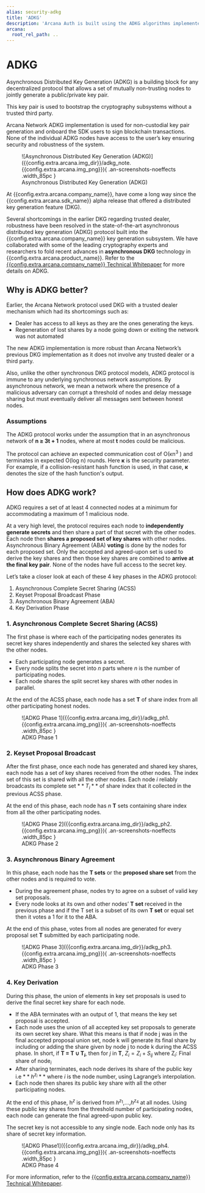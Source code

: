 ```yaml
---
alias: security-adkg
title: 'ADKG'
description: 'Arcana Auth is built using the ADKG algorithms implemented by Arcana and trusted third-party validator nodes. Learn more.'
arcana:
  root_rel_path: ..
---
```


# ADKG

Asynchronous Distributed Key Generation (ADKG) is a building block for any decentralized protocol that allows a set of mutually non-trusting nodes to jointly generate a public/private key pair.

This key pair is used to bootstrap the cryptography subsystems without a trusted third party.

Arcana Network ADKG implementation is used for non-custodial key pair generation and onboard the SDK users to sign blockchain transactions. None of the individual ADKG nodes have access to the user’s key  ensuring security and robustness of the system.

<figure markdown="span">
  ![Asynchronous Distributed Key Generation (ADKG)]({{config.extra.arcana.img_dir}}/adkg_note.{{config.extra.arcana.img_png}}){ .an-screenshots-noeffects .width_85pc }
  <figcaption>Asynchronous Distributed Key Generation (ADKG)</figcaption>
</figure>


At {{config.extra.arcana.company_name}}, have come a long way since the {{config.extra.arcana.sdk_name}} alpha release that offered a distributed key generation feature (DKG). 

Several shortcomings in the earlier DKG regarding trusted dealer, robustness have been resolved in the state-of-the-art asynchronous distributed key generation (ADKG) protocol built into the {{config.extra.arcana.company_name}} key generation subsystem. We have collaborated with some of the leading cryptography experts and researchers to fold recent advances in **asynchronous DKG** technology in {{config.extra.arcana.product_name}}. Refer to the [{{config.extra.arcana.company_name}} Technical Whitepaper](https://www.notion.so/Arcana-Technical-Docs-a1d7fd0d2970452586c693e4fee14d08) for more details on ADKG.

## Why is ADKG better?

Earlier, the Arcana Network protocol used DKG with a trusted dealer mechanism which had its shortcomings such as:

- Dealer has access to all keys as they are the ones generating the keys.
- Regeneration of lost shares by a node going down or exiting the network was not automated

The new ADKG implementation is more robust than Arcana Network’s previous DKG implementation as it does not involve any trusted dealer or a third party.

Also, unlike the other synchronous DKG protocol models, ADKG protocol is immune to any underlying synchronous network assumptions. By asynchronous network, we mean a network where the presence of a malicious adversary can corrupt a threshold of nodes and delay message sharing but must eventually deliver all messages sent between honest nodes.

### Assumptions

The ADKG protocol works under the assumption that in an asynchronous network of **n ≥ 3t + 1** nodes, where at most **t** nodes could be malicious.

The protocol can achieve an expected communication cost of O(κn$^3$ ) and terminates in expected O(log n) rounds. Here **κ** is the security parameter. For example, if a collision-resistant hash function is used, in that case, **κ** denotes the size of the hash function's output.

## How does ADKG work?

ADKG requires a set of at least 4 connected nodes at a minimum for accommodating a maximum of 1 malicious node.

At a very high level, the protocol requires each node to **independently generate secrets** and then share a part of that secret with the other nodes. Each node then **shares a proposed set of key shares** with other nodes. Asynchronous Binary Agreement (ABA) **voting** is done by the nodes for each proposed set. Only the accepted and agreed-upon set is used to derive the key shares and then those key shares are combined to **arrive at the final key pair**. None of the nodes have full access to the secret key.

Let’s take a closer look at each of these 4 key phases in the ADKG protocol:

1. Asynchronous Complete Secret Sharing (ACSS)
2. Keyset Proposal Broadcast Phase
3. Asynchronous Binary Agreement (ABA)
4. Key Derivation Phase

### 1. Asynchronous Complete Secret Sharing (ACSS)

The first phase is where each of the participating nodes generates its secret key shares independently and shares the selected key shares with the other nodes.

- Each participating node generates a secret.
- Every node splits the secret into *n* parts where *n* is the number of participating nodes.
- Each node shares the split secret key shares with other nodes in parallel.

At the end of the ACSS phase, each node has a set **T** of share index from all other participating honest nodes.

<figure markdown="span">
  ![ADKG Phase 1]({{config.extra.arcana.img_dir}}/adkg_ph1.{{config.extra.arcana.img_png}}){ .an-screenshots-noeffects .width_85pc }
  <figcaption>ADKG Phase 1</figcaption>
</figure>

### 2. Keyset Proposal Broadcast

After the first phase, once each node has generated and shared key shares, each node has a set of key shares received from the other nodes. The index set of this set is shared with all the other nodes. Each node $i$ reliably broadcasts its complete set $**T_i**$ of share index that it collected in the previous ACSS phase.

At the end of this phase, each node has *n* **T** sets containing share index from all the other participating nodes.

<figure markdown="span">
  ![ADKG Phase 2]({{config.extra.arcana.img_dir}}/adkg_ph2.{{config.extra.arcana.img_png}}){ .an-screenshots-noeffects .width_85pc }
  <figcaption>ADKG Phase 2</figcaption>
</figure>

### 3. Asynchronous Binary Agreement

In this phase, each node has the **T sets** or the **proposed share set** from the other nodes and is required to vote.

- During the agreement phase, nodes try to agree on a subset of valid key set proposals.
- Every node looks at its own and other nodes’ **T set** received in the previous phase and if the T set is a subset of its own **T set** or equal set then it votes a 1 for it to the ABA.

At the end of this phase, votes from all nodes are generated for every proposal set **T** submitted by each participating node.

<figure markdown="span">
  ![ADKG Phase 3]({{config.extra.arcana.img_dir}}/adkg_ph3.{{config.extra.arcana.img_png}}){ .an-screenshots-noeffects .width_85pc }
  <figcaption>ADKG Phase 3</figcaption>
</figure>

### 4. Key Derivation

During this phase, the union of elements in key set proposals is used to derive the final secret key share for each node.

- If the ABA terminates with an output of 1, that means the key set proposal is accepted.
- Each node uses the union of all accepted key set proposals to generate its own secret key share. What this means is that if node j was in the final accepted proposal union set, node k will generate its final share by including or adding the share given by node j to node k during the ACSS phase. In short, if **T = T ∪ T$_i$**, then for *j* in **T**, $Z_i=Z_i+S_{ij}$ where Z$_i:$ Final share of node$_i$
- After sharing terminates, each node derives its share of the public key i.e $**h^{z_i}**$ where $i$ is the node number, using Lagrange’s interpolation.
- Each node then shares its public key share with all the other participating nodes.

At the end of this phase, h$^z$ is derived from $h^{z_1}$,...,$h^{z_4}$ at all nodes. Using these public key shares from the threshold number of participating nodes, each node can generate the final agreed-upon public key.

The secret key is not accessible to any single node. Each node only has its share of secret key information.

<figure markdown="span">
  ![ADKG Phase1]({{config.extra.arcana.img_dir}}/adkg_ph4.{{config.extra.arcana.img_png}}){ .an-screenshots-noeffects .width_85pc }
  <figcaption>ADKG Phase 4</figcaption>
</figure>

For more information, refer to the [{{config.extra.arcana.company_name}} Technical Whitepaper](https://www.notion.so/Arcana-Technical-Docs-a1d7fd0d2970452586c693e4fee14d08). 